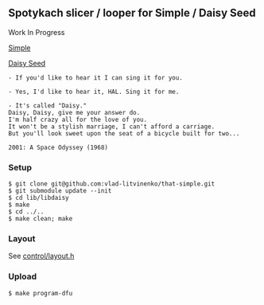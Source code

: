 ## Spotykach slicer / looper for Simple / Daisy Seed
Work In Progress

[Simple](https://www.synthux.academy/simple)

[Daisy Seed](https://www.electro-smith.com/daisy/daisy)

```
- If you'd like to hear it I can sing it for you.

- Yes, I'd like to hear it, HAL. Sing it for me.

- It's called "Daisy." 
Daisy, Daisy, give me your answer do. 
I'm half crazy all for the love of you. 
It won't be a stylish marriage, I can't afford a carriage. 
But you'll look sweet upon the seat of a bicycle built for two...

2001: A Space Odyssey (1968)
```

### Setup
```shell
$ git clone git@github.com:vlad-litvinenko/that-simple.git
$ git submodule update --init
$ cd lib/libdaisy
$ make
$ cd ../.. 
$ make clean; make
```
### Layout
See [control/layout.h](https://github.com/vlad-litvinenko/that-simple/blob/main/control/layout.h)

### Upload
```shell
$ make program-dfu
```
